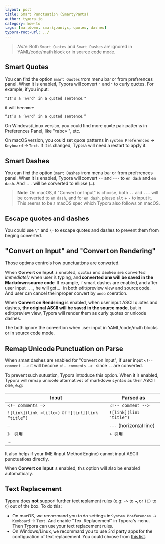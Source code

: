 ```yaml
---
layout: post
title: Smart Punctuation (SmartyPants)
author: typora.io
category: how-to
tags: [markdown, smartypantys, quotes, dashes]
typora-root-url: ../
---
```


> *Note*: Both `Smart Quotes` and `Smart Dashes` are ignored in YAML/code/math block or in source code mode. 

## Smart Quotes 

You can find the option `Smart Quotes` from menu bar or from preferences panel. When it is enabled, Typora will convert `'` and `"` to curly quotes. For example, if you input:

```
"It's a 'word' in a quoted sentence."
```

it will become:

```
“It’s a ‘word’ in a quoted sentence.”
```

On Windows/Linux version, you could find more quote pair patterns in Preferences Panel, like "«abc» ", etc.

On macOS version, you could set quote patterns in `System Preferences` → `Keyboard` → `Text`. If it is changed, Typora will need a restart to apply it.

## Smart Dashes

You can find the option `Smart Dashes` from menu bar or from preferences panel. When it is enabled, Typora will convert `--` and `---` to `en dash` and `em dash`.  And `...` will be converted to ellipse (`…`).

> **Note**: On macOS, if "Convert on Input" is choose, both `--` and `---` will be converted to `em dash`, and for `en dash`, please `alt` + `-` to input it. This seems to be a macOS spec which Typora   also follows on macOS.

## Escape quotes and dashes

You could use `\"` and `\-` to escape quotes and dashes to prevent them from beging converted.

## "Convert on Input" and "Convert on Rendering"

Those options controls how punctuations are converted.

When **Convert on Input** is enabled, quotes and dashes are converted *immediately* when user is typing, and **converted one will be saved in the Markdown source code**.  If example, if smart dashes are enabled, and after user input `...`, he will got `… ` in both edit/preview view and source code. And user can cancel the inproper convert by `undo` operation.

When **Convert on Rendering** is enabled, when user input ASCII quotes and dashes, **the original ASCII will be saved in the source mode**, but in edit/preview view, Typora will render them as curly quotes or unicode dashes.  

The both ignore the convertion when user input in YAML/code/math blocks or in source code mode.

## Remap Unicode Punctuation on Parse

When smart dashes are enabled for "Convert on Input", if user input `<!-- comment -->` it will become `<!— comments —> ` since `--` are converted. 

To prevent such sutuation, Typora introduce this option. When it is enabled, Typora will remap unicode alternatives of markdown syntax as their ASCII one, e.g:

| Input                                              | Parsed as                 |
| -------------------------------------------------- | ------------------------- |
| `<!— comments —> `                                 | `<!-- comment -->`        |
| `![link](link «title»)` or `![link](link “title”)` | `![link](link "title")`   |
| ` — `                                              | ` --- ` (horizontal line) |
| `》 引用`                                          | `> 引用`                  |
| ...                                                |                           |

It also helps if your IME (Input Method Engine) cannot input ASCII punctuations directly.

When **Convert on Input** is enabled, this option will also be enabled automatically.

## Text Replacement

Typora does **not** support further text replament rules (e.g: `->` to `→`, or `(C)` to `©`) out of the box. To do this:

- On macOS, we recommand you to do settings in `System Preferences` → `Keyboard` → `Text`. And enable "Text Replacement" in Typora's menu. Then Typora can use your text replacement rules.
- On Windows/Linux, we recommand you to use 3rd party apps for the configuration of text replacement. You could choose from [this list](https://alternativeto.net/software/textexpander/).